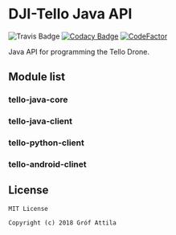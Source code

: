 # DJI-Tello Java API

![Travis Badge](https://travis-ci.com/grofattila/dji-tello.svg?branch=master)
[![Codacy Badge](https://api.codacy.com/project/badge/Grade/0d1fa49ccd61483dab3cf66438c6b76c)](https://app.codacy.com/app/grofattila/dji-tello?utm_source=github.com&utm_medium=referral&utm_content=grofattila/dji-tello&utm_campaign=Badge_Grade_Dashboard)
[![CodeFactor](https://www.codefactor.io/repository/github/grofattila/dji-tello/badge)](https://www.codefactor.io/repository/github/grofattila/dji-tello)


Java API for programming the Tello Drone. 

## Module list

### tello-java-core

### tello-java-client

### tello-python-client
 
### tello-android-clinet

License
-------

```
MIT License

Copyright (c) 2018 Gróf Attila
```
